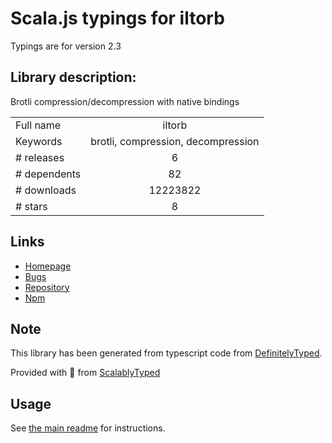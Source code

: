 
# Scala.js typings for iltorb

Typings are for version 2.3

## Library description:
Brotli compression/decompression with native bindings

|                    |                 |
| ------------------ | :-------------: |
| Full name          | iltorb |
| Keywords           | brotli, compression, decompression |
| # releases         | 6 |
| # dependents       | 82 |
| # downloads        | 12223822 |
| # stars            | 8 |

## Links
- [Homepage](https://github.com/nstepien/iltorb)
- [Bugs](https://github.com/nstepien/iltorb/issues)
- [Repository](https://github.com/nstepien/iltorb)
- [Npm](https://www.npmjs.com/package/iltorb)
    


## Note
This library has been generated from typescript code from [DefinitelyTyped](https://definitelytyped.org).

Provided with :purple_heart: from [ScalablyTyped](https://github.com/oyvindberg/ScalablyTyped)

## Usage
See [the main readme](../../readme.md) for instructions.


